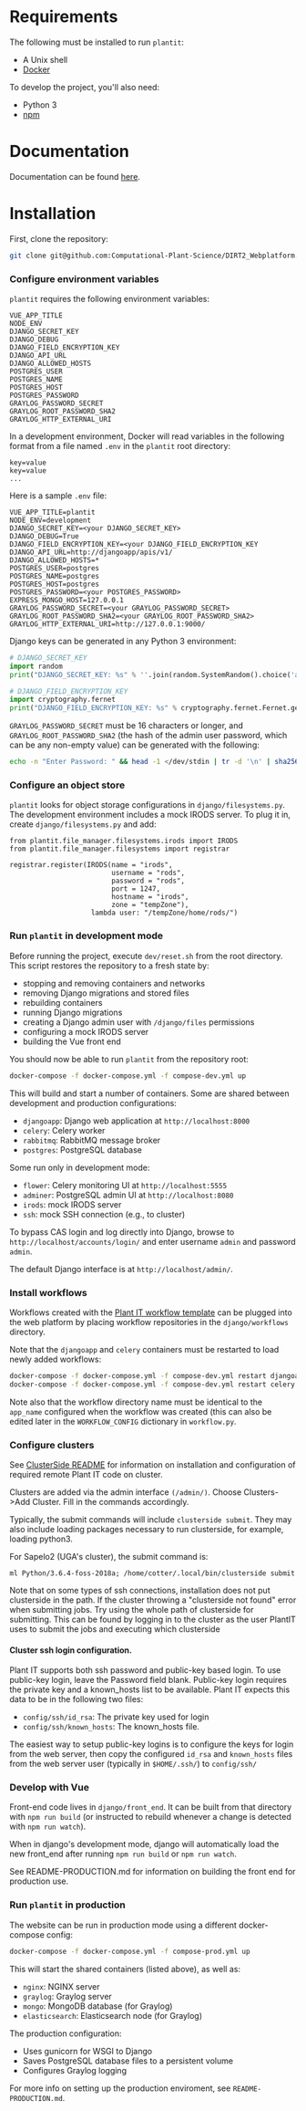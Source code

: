 # Requirements

The following must be installed to run `plantit`:

- A Unix shell
- [Docker](https://www.docker.com/)

To develop the project, you'll also need:
- Python 3
- [npm](https://www.npmjs.com/get-npm)

# Documentation

Documentation can be found [here](https://computational-plant-science.github.io/DIRT2_Webplatform/build/html/index.html).

# Installation

First, clone the repository:

```bash
git clone git@github.com:Computational-Plant-Science/DIRT2_Webplatform.git
```

### Configure environment variables

`plantit` requires the following environment variables:

```
VUE_APP_TITLE
NODE_ENV
DJANGO_SECRET_KEY
DJANGO_DEBUG
DJANGO_FIELD_ENCRYPTION_KEY
DJANGO_API_URL
DJANGO_ALLOWED_HOSTS
POSTGRES_USER
POSTGRES_NAME
POSTGRES_HOST
POSTGRES_PASSWORD
GRAYLOG_PASSWORD_SECRET
GRAYLOG_ROOT_PASSWORD_SHA2
GRAYLOG_HTTP_EXTERNAL_URI
```

In a development environment, Docker will read variables in the following format from a file named `.env` in the `plantit` root directory:

```
key=value
key=value
...
```

Here is a sample `.env` file:

```
VUE_APP_TITLE=plantit
NODE_ENV=development
DJANGO_SECRET_KEY=<your DJANGO_SECRET_KEY>
DJANGO_DEBUG=True
DJANGO_FIELD_ENCRYPTION_KEY=<your DJANGO_FIELD_ENCRYPTION_KEY
DJANGO_API_URL=http://djangoapp/apis/v1/
DJANGO_ALLOWED_HOSTS=*
POSTGRES_USER=postgres
POSTGRES_NAME=postgres
POSTGRES_HOST=postgres
POSTGRES_PASSWORD=<your POSTGRES_PASSWORD>
EXPRESS_MONGO_HOST=127.0.0.1
GRAYLOG_PASSWORD_SECRET=<your GRAYLOG_PASSWORD_SECRET>
GRAYLOG_ROOT_PASSWORD_SHA2=<your GRAYLOG_ROOT_PASSWORD_SHA2>
GRAYLOG_HTTP_EXTERNAL_URI=http://127.0.0.1:9000/
```

Django keys can be generated in any Python 3 environment:

```python
# DJANGO_SECRET_KEY
import random
print("DJANGO_SECRET_KEY: %s" % ''.join(random.SystemRandom().choice('abcdefghijklmnopqrstuvwxyz0123456789!@#$%^&*(-_=+)') for i in range(50)))

# DJANGO_FIELD_ENCRYPTION_KEY
import cryptography.fernet
print("DJANGO_FIELD_ENCRYPTION_KEY: %s" % cryptography.fernet.Fernet.generate_key())
```

`GRAYLOG_PASSWORD_SECRET` must be 16 characters or longer, and `GRAYLOG_ROOT_PASSWORD_SHA2` (the hash of the admin user password, which can be any non-empty value) can be generated with the following:

```bash
echo -n "Enter Password: " && head -1 </dev/stdin | tr -d '\n' | sha256sum | cut -d" " -f1
````

### Configure an object store

`plantit` looks for object storage configurations in `django/filesystems.py`. The development environment includes a mock IRODS server. To plug it in, create `django/filesystems.py` and add:

```
from plantit.file_manager.filesystems.irods import IRODS
from plantit.file_manager.filesystems import registrar

registrar.register(IRODS(name = "irods",
                         username = "rods",
                         password = "rods",
                         port = 1247,
                         hostname = "irods",
                         zone = "tempZone"),
                    lambda user: "/tempZone/home/rods/")
```

### Run `plantit` in development mode

Before running the project, execute `dev/reset.sh` from the root directory. This script restores the repository to a fresh state by:

   - stopping and removing containers and networks
   - removing Django migrations and stored files
   - rebuilding containers
   - running Django migrations
   - creating a Django admin user with `/django/files` permissions
   - configuring a mock IRODS server
   - building the Vue front end

You should now be able to run `plantit` from the repository root:

```bash
docker-compose -f docker-compose.yml -f compose-dev.yml up
```

This will build and start a number of containers. Some are shared between development and production configurations:

- `djangoapp`: Django web application at `http://localhost:8000`
- `celery`: Celery worker
- `rabbitmq`: RabbitMQ message broker
- `postgres`: PostgreSQL database

Some run only in development mode:

- `flower`: Celery monitoring UI at `http://localhost:5555`
- `adminer`: PostgreSQL admin UI at `http://localhost:8080`
- `irods`: mock IRODS server
- `ssh`: mock SSH connection (e.g., to cluster)

To bypass CAS login and log directly into Django, browse to `http://localhost/accounts/login/` and enter username `admin` and password `admin`.

The default Django interface is at `http://localhost/admin/`.

### Install workflows
Workflows created with the [Plant IT workflow template](https://github.com/Computational-Plant-Science/cookiecutter_PlantIT) can be plugged into the web platform by placing workflow repositories in the `django/workflows` directory.

Note that the `djangoapp` and `celery` containers must be restarted to load newly added workflows:

```bash
docker-compose -f docker-compose.yml -f compose-dev.yml restart djangoapp
docker-compose -f docker-compose.yml -f compose-dev.yml restart celery
```

Note also that the workflow directory name must be identical to the `app_name` configured when the workflow was created (this can also be edited later in the `WORKFLOW_CONFIG` dictionary in `workflow.py`.

### Configure clusters

See [ClusterSide README](https://github.com/Computational-Plant-Science/DIRT2_ClusterSide) for information
on installation and configuration of required remote Plant IT code on cluster.

Clusters are added via the admin interface `(/admin/)`. Choose Clusters->Add Cluster. Fill in the commands
accordingly.

Typically, the submit commands will include `clusterside submit`. They may also include loading packages necessary to run clusterside, for example, loading python3.

For Sapelo2 (UGA's cluster), the submit command is:

```
ml Python/3.6.4-foss-2018a; /home/cotter/.local/bin/clusterside submit
```

Note that on some types of ssh connections, installation does not put clusterside in the path. If the cluster throwing a "clusterside not found" error when submitting jobs. Try using the whole path of clusterside for submitting. This can be found by logging in to the cluster as the user PlantIT uses to submit the jobs and executing which clusterside

#### Cluster ssh login configuration.
Plant IT supports both ssh password and public-key based
login. To use public-key login, leave the Password field blank. Public-key login requires the private key and a known_hosts list to be available. Plant IT expects this data to be in the following two files:

- `config/ssh/id_rsa`: The private key used for login
- `config/ssh/known_hosts`: The known_hosts file.

The easiest way to setup public-key logins is to configure the keys for login from the web server, then copy the configured `id_rsa` and `known_hosts` files from the web server user (typically in `$HOME/.ssh/`) to `config/ssh/`

### Develop with Vue

Front-end code lives in `django/front_end`. It can be built from that directory with `npm run build` (or instructed to rebuild whenever a change is detected with `npm run watch`).

When in django's development mode, django will automatically load the new front_end after running `npm run build` or `npm run watch`.

See README-PRODUCTION.md for information on building the front end for production use.

### Run `plantit` in production
The website can be run in production mode using a different docker-compose config:

```bash
docker-compose -f docker-compose.yml -f compose-prod.yml up
```

This will start the shared containers (listed above), as well as:

- `nginx`: NGINX server
- `graylog`: Graylog server
- `mongo`: MongoDB database (for Graylog)
- `elasticsearch`: Elasticsearch node (for Graylog)

The production configuration:
- Uses gunicorn for WSGI to Django
- Saves PostgreSQL database files to a persistent volume
- Configures Graylog logging

For more info on setting up the production enviroment, see `README-PRODUCTION.md`.

